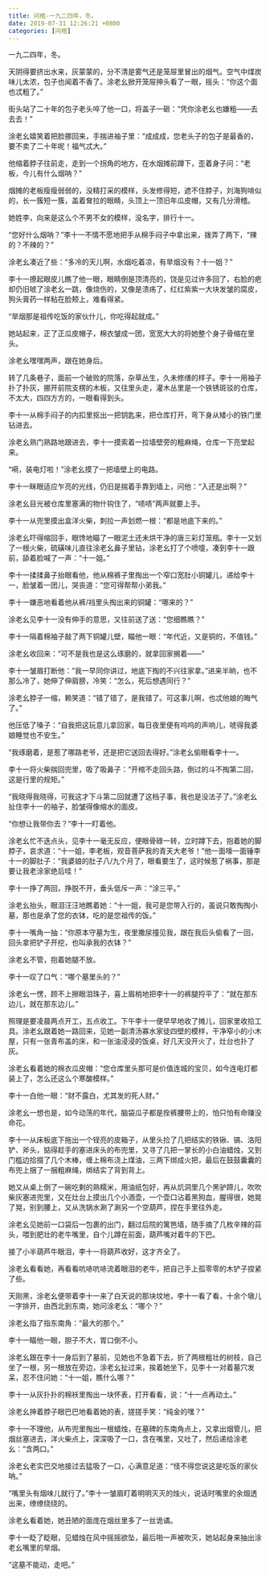 ```yaml
---
title: 问棺-一九二四年，冬。
date: 2019-07-31 12:26:21 +0800
categories: [问棺]
---
```


一九二四年，冬。

天阴得要挤出水来，灰蒙蒙的，分不清是雾气还是笼屉里冒出的烟气。空气中煤炭味儿太浓，包子也闻着不香了。涂老幺掀开笼屉抻头看了一眼，摇头：“你这个面也忒粗了。”

街头站了二十年的包子老头啐了他一口，将盖子一砸：“凭你涂老幺也嫌粗——去去去！”

涂老幺嬉笑着把脸挪回来，手揣进袖子里：“成成成，您老头子的包子是最香的，要不卖了二十年呢！福气忒大。”

他缩着脖子往前走，走到一个拐角的地方，在水烟摊前蹲下，歪着身子问：“老板，今儿有什么烟呐？”

烟摊的老板瘦瘦弱弱的，没精打采的模样，头发修得短，遮不住脖子，刘海狗啃似的，长一簇短一簇，盖着耷拉的眼睛，头顶上一顶旧年瓜皮帽，又有几分滑稽。

她姓李，向来是这么个不男不女的模样，没名字，排行十一。

“您好什么烟呐？”李十一不情不愿地把手从棉手闷子中拿出来，拨弄了两下，“辣的？不辣的？”

涂老幺凑近了些：“多冷的天儿啊，水烟吃着凉，有旱烟没有？十一姐？”

李十一撩起眼皮儿瞧了他一眼，眼睛倒是顶清亮的，饶是见过许多回了，右脸的疤却仍旧唬了涂老幺一跳，像烧伤的，又像是溃疡了，红红紫紫一大块发皱的腐皮，狗头膏药一样粘在脸颊上，难看得紧。

“旱烟那是祖传吃饭的家伙什儿，你吃得起就成。”

她站起来，正了正瓜皮帽子，棉衣皱成一团，宽宽大大的将她整个身子骨缩在里头。

涂老幺嘿嘿两声，跟在她身后。

转了几条巷子，面前一个破败的院落，杂草丛生，久未修缮的样子。李十一用袖子扑了扑灰，挪开前院支楞的木板，又往里头走，灌木丛里是一个铁锈斑驳的仓库，不太大，四四方方的，一眼看得到头。

李十一从棉手闷子的内扣里抠出一把钥匙来，把仓库打开，弯下身从矮小的铁门里钻进去。

涂老幺熟门熟路地跟进去，李十一摸索着一拉墙壁旁的粗麻绳，仓库一下亮堂起来。

“嗬，装电灯啦！”涂老幺摸了一把墙壁上的电路。

李十一眯眼适应乍亮的光线，仍旧是揣着手靠到墙上，问他：“入还是出啊？”

涂老幺目光被仓库里塞满的物什钩住了，“啧啧”两声就要上手。

李十一从兜里摸出盒洋火柴，刺拉一声划燃一根：“都是地底下来的。”

涂老幺吓得缩回手，眼馋地瞄了一眼泥土还未烘干净的唐三彩灯笼瓶。李十一又划了一根火柴，硫磺味儿直往涂老幺鼻子里钻，涂老幺打了个喷嚏，凑到李十一跟前，舔着脸喊了一声：“十一姐。”

李十一揉揉鼻子抬眼看他，他从棉裤子里掏出一个窄口宽肚小铜罐儿，递给李十一，脸皱着一团儿，哭丧道：“您可得帮帮小弟我。”

李十一嫌恶地看着他从裤/裆里头掏出来的铜罐：“哪来的？”

涂老幺见李十一没有伸手的意思，又往前送了送：“您细瞧瞧？”

李十一隔着棉袖子敲了两下铜罐儿壁，瞄他一眼：“年代近，又是铜的，不值钱。”

涂老幺收回来：“可不是我也是这么琢磨的，就拿回家搁着——”

李十一皱眉打断他：”我一早同你讲过，地底下掏的不兴往家拿。”进来半晌，也不那么冷了，她伸了伸肩膀，冷笑：“怎么，死后想遇同行？”

涂老幺脖子一缩，赖笑道：“错了错了，是我错了。可这事儿啊，也忒他娘的晦气了。”

他压低了嗓子：“自我把这玩意儿拿回家，每日夜里便有呜呜的声响儿，唬得我婆娘睡觉也不安生。”

“我琢磨着，是惹了哪路老爷，还是把它送回去得好。”涂老幺偷眼看李十一。

李十一将火柴揣回兜里，吸了吸鼻子：“开棺不走回头路，倒过的斗不掏第二回，这是行里的规矩。”

“我晓得我晓得，可我这才下斗第二回就遭了这档子事，我也是没法子了。”涂老幺扯住李十一的袖子，脸皱得像缩水的面皮。

“你想让我带你去？”李十一盯着他。

涂老幺忙不迭点头，见李十一毫无反应，便眼骨碌一转，立时蹲下去，抱着她的脚脖子，哀求道：“十一姐，李老板，观音菩萨我的青天大老爷！”他一面嚎一面锤李十一的脚肚子：“我婆娘的肚子八/九个月了，眼看要生了，这时候惹了祸事，那是要让我老涂家绝后哇！”

李十一挣了两回，挣脱不开，垂头低斥一声：“涂三平。”

涂老幺抬头，眼泪汪汪地瞧着她：“十一姐，我可是您带入行的，虽说只敢掏掏小墓，那也是承了您的衣钵，吃的是您祖传的饭。”

李十一嘴角一抽：“你原本守墓为生，夜里撒尿撞见我，跟在我后头偷看了一回，回头拿把铲子开挖，也叫承我的衣钵？”

涂老幺不管，抱着她腿不放。

李十一叹了口气：“哪个墓里头的？”

涂老幺一愣，顾不上擦眼泪珠子，喜上眉梢地把李十一的裤腿捋平了：“就在那东边儿，就在那东边儿。”

照理是要凌晨两点开工，五点收工。下午李十一便早早地收了摊儿，回家里收拾工具。涂老幺跟着她一路回来，见她一副清汤寡水家徒四壁的模样，干净窄小的小木屋，只有一张青布盖的床，和一张油浸浸的饭桌，好几天没开火了，灶台也扑了灰。

涂老幺看着她的棉衣瓜皮帽：“您仓库里头那可是价值连城的宝贝，如今连电灯都装上了，怎么还这么个寒酸模样。”

李十一白他一眼：“财不露白，尤其发的死人财。”

涂老幺一想也是，如今动荡的年代，脑袋瓜子都是拴裤腰带上的，怕只怕有命赚没命花。

李十一从床板底下拖出一个锃亮的皮箱子，从里头捡了几把结实的铁锹、镐、洛阳铲、斧头，掂得趁手的塞进床头的布兜里，又寻了几把一掌长的小白油蜡烛，又到门槛边拾掇了几个木棒，缠上棉布浇上煤油，三两下绑成火把，最后在鼓鼓囊囊的布兜上捆了一捆粗麻绳，绑结实了背到背上。

她又从桌上倒了一碗吃剩的熟糯米，用油纸包好，再从炕洞里几个黑驴蹄儿，吹吹柴灰塞进兜里，又在灶台上摸出几个小酒壶，一个壶口沾着黑狗血，腥得很，她晃了晃，别到腰上，又从洗锅水涮了涮另一个空葫芦，捏在手里往外走。

涂老幺见她前一口袋后一包裹的出门，翻过后院的篱笆墙，随手摘了几枚辛辣的蒜头，喂到肥壮的老牛嘴里，自个儿蹲在前面，葫芦嘴对着牛的下巴。

接了小半葫芦牛眼泪，李十一将葫芦收好，这才齐全了。

涂老幺看看她，再看看吭哧吭哧流着眼泪的老牛，把自己手上孤零零的木铲子捏紧了些。

天刚黑，涂老幺便带着李十一来了白天说的那块坟地，李十一看了看，十余个墩儿一字排开，由西北到东南，她问涂老幺：“哪个？”

涂老幺指了指东南角：“最大的那个。”

李十一瞄他一眼，胆子不大，胃口倒不小。

涂老幺跟在李十一身后到了墓前，见她也不急着下去，折了两根粗壮的树枝，自己坐了一根，另一根放在旁边，涂老幺扯过来，挨着她坐下，见李十一对着墓穴发呆，忍不住问她：“十一姐，瞧什么哪？”

李十一从灰扑扑的棉袄里掏出一块怀表，打开看看，说：“十一点再动土。”

涂老幺抻着脖子眼巴巴地看着她的表，搓搓手笑：“纯金的嘿？”

李十一不理他，从布兜里掏出一根蜡烛，在墓碑的东南角点上，又拿出烟管儿，把烟丝塞进去，洋火柴点上，深深吸了一口，含在嘴里，又吐了，然后递给涂老幺：“含两口。”

涂老幺老实巴交地接过去猛吸了一口，心满意足道：“怪不得您说这是吃饭的家伙呐。”

“嘴里头有烟味儿就行了。”李十一皱眉盯着明明灭灭的烛火，说话时嘴里的余烟透出来，缭缭绕绕的。

涂老幺看着她，她丑陋的面庞在烟丝里多了一丝诡谲。

李十一眨了眨眼，见蜡烛在风中摇摇欲坠，最后啪一声被吹灭，她站起身来抽出涂老幺嘴里的旱烟。

“这墓不能动，走吧。”

